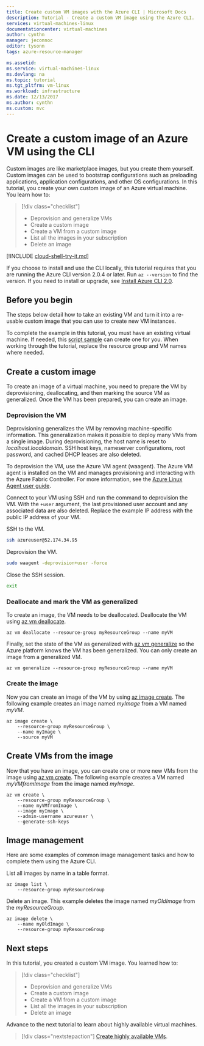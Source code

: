 ```yaml
---
title: Create custom VM images with the Azure CLI | Microsoft Docs
description: Tutorial - Create a custom VM image using the Azure CLI.
services: virtual-machines-linux
documentationcenter: virtual-machines
author: cynthn
manager: jeconnoc
editor: tysonn
tags: azure-resource-manager

ms.assetid: 
ms.service: virtual-machines-linux
ms.devlang: na
ms.topic: tutorial
ms.tgt_pltfrm: vm-linux
ms.workload: infrastructure
ms.date: 12/13/2017
ms.author: cynthn
ms.custom: mvc
---
```


# Create a custom image of an Azure VM using the CLI

Custom images are like marketplace images, but you create them yourself. Custom images can be used to bootstrap configurations such as preloading applications, application configurations, and other OS configurations. In this tutorial, you create your own custom image of an Azure virtual machine. You learn how to:

> [!div class="checklist"]
> * Deprovision and generalize VMs
> * Create a custom image
> * Create a VM from a custom image
> * List all the images in your subscription
> * Delete an image


[!INCLUDE [cloud-shell-try-it.md](../../../includes/cloud-shell-try-it.md)]

If you choose to install and use the CLI locally, this tutorial requires that you are running the Azure CLI version 2.0.4 or later. Run `az --version` to find the version. If you need to install or upgrade, see [Install Azure CLI 2.0]( /cli/azure/install-azure-cli). 

## Before you begin

The steps below detail how to take an existing VM and turn it into a re-usable custom image that you can use to create new VM instances.

To complete the example in this tutorial, you must have an existing virtual machine. If needed, this [script sample](../scripts/virtual-machines-linux-cli-sample-create-vm-nginx.md) can create one for you. When working through the tutorial, replace the resource group and VM names where needed.

## Create a custom image

To create an image of a virtual machine, you need to prepare the VM by deprovisioning, deallocating, and then marking the source VM as generalized. Once the VM has been prepared, you can create an image.

### Deprovision the VM 

Deprovisioning generalizes the VM by removing machine-specific information. This generalization makes it possible to deploy many VMs from a single image. During deprovisioning, the host name is reset to *localhost.localdomain*. SSH host keys, nameserver configurations, root password, and cached DHCP leases are also deleted.

To deprovision the VM, use the Azure VM agent (waagent). The Azure VM agent is installed on the VM and manages provisioning and interacting with the Azure Fabric Controller. For more information, see the [Azure Linux Agent user guide](agent-user-guide.md).

Connect to your VM using SSH and run the command to deprovision the VM. With the `+user` argument, the last provisioned user account and any associated data are also deleted. Replace the example IP address with the public IP address of your VM.

SSH to the VM.
```bash
ssh azureuser@52.174.34.95
```
Deprovision the VM.

```bash
sudo waagent -deprovision+user -force
```
Close the SSH session.

```bash
exit
```

### Deallocate and mark the VM as generalized

To create an image, the VM needs to be deallocated. Deallocate the VM using [az vm deallocate](/cli//azure/vm#deallocate). 
   
```azurecli-interactive 
az vm deallocate --resource-group myResourceGroup --name myVM
```

Finally, set the state of the VM as generalized with [az vm generalize](/cli//azure/vm#generalize) so the Azure platform knows the VM has been generalized. You can only create an image from a generalized VM.
   
```azurecli-interactive 
az vm generalize --resource-group myResourceGroup --name myVM
```

### Create the image

Now you can create an image of the VM by using [az image create](/cli//azure/image#create). The following example creates an image named *myImage* from a VM named *myVM*.
   
```azurecli-interactive 
az image create \
    --resource-group myResourceGroup \
    --name myImage \
    --source myVM
```
 
## Create VMs from the image

Now that you have an image, you can create one or more new VMs from the image using [az vm create](/cli/azure/vm#az_vm_create). The following example creates a VM named *myVMfromImage* from the image named *myImage*.

```azurecli-interactive 
az vm create \
    --resource-group myResourceGroup \
    --name myVMfromImage \
    --image myImage \
    --admin-username azureuser \
    --generate-ssh-keys
```

## Image management 

Here are some examples of common image management tasks and how to complete them using the Azure CLI.

List all images by name in a table format.

```azurecli-interactive 
az image list \
    --resource-group myResourceGroup
```

Delete an image. This example deletes the image named *myOldImage* from the *myResourceGroup*.

```azurecli-interactive 
az image delete \
    --name myOldImage \
	--resource-group myResourceGroup
```

## Next steps

In this tutorial, you created a custom VM image. You learned how to:

> [!div class="checklist"]
> * Deprovision and generalize VMs
> * Create a custom image
> * Create a VM from a custom image
> * List all the images in your subscription
> * Delete an image

Advance to the next tutorial to learn about highly available virtual machines.

> [!div class="nextstepaction"]
> [Create highly available VMs](tutorial-availability-sets.md).

